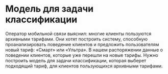 # Модель для задачи классификации
Оператор мобильной связи выяснил: многие клиенты пользуются архивными тарифами. Они хотят построить систему, способную проанализировать поведение клиентов и предложить пользователям новый тариф: «Смарт» или «Ультра».
В нашем распоряжении данные о поведении клиентов, которые уже перешли на новые тарифы. Нужно построить модель для задачи классификации, которая выберет подходящий тариф, для клиентов пользующихся архивными тарифами.
